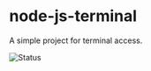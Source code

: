 # node-js-terminal
A simple project for terminal access.

![Status](https://github.com/sauravk7077/node-js-terminal/workflows/.github/workflows/node.js.yml/badge.svg)

